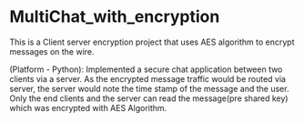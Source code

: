 # MultiChat_with_encryption
This is a Client server encryption project that uses AES algorithm to encrypt messages on the wire.  

 (Platform - Python): 
Implemented a secure chat application between two clients via a server. 
As the encrypted message traffic would be routed via server,
the server would note the time stamp of the message and the user. 
Only the end clients and the server can read the message(pre shared key) which was encrypted with AES Algorithm.
